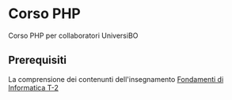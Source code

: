 Corso PHP
=========
Corso PHP per collaboratori UniversiBO
## Prerequisiti
La comprensione dei contenunti dell'insegnamento [Fondamenti di Informatica T-2](http://enricodenti.disi.unibo.it/Fond/2012-2013/index.shtml)
